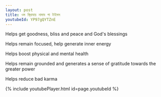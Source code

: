 ```yaml
---
layout: post
title: ওম স্থিরাযায় নামায গা টাইমস
youtubeId: YP97gQYTZnE
---
```

 
 
Helps get goodness, bliss and peace and God's blessings
 
Helps remain focused, help generate inner energy 
 
Helps boost physical and mental health 
 
Helps remain grounded and generates a sense of gratitude towards the greater power 
 
Helps reduce bad karma
 
 
 
 


{% include youtubePlayer.html id=page.youtubeId %}
 
 
